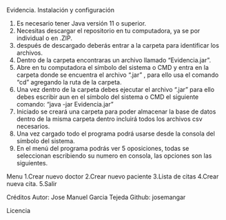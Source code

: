 Evidencia.
Instalación y configuración
1.	Es necesario tener Java versión 11 o superior.
2.	Necesitas descargar el repositorio en tu computadora, ya se por individual o en .ZIP.
3.	después de descargado deberás entrar a la carpeta para identificar los archivos.
4.	Dentro de la carpeta encontraras un archivo llamado “Evidencia.jar”.
5.	Abre en tu computadora el símbolo del sistema o CMD y entra en la carpeta donde se encuentra el archivo “.jar” , para ello usa el comando “cd” agregando la ruta de la carpeta.
6.	Una vez dentro de la carpeta debes ejecutar el archivo “.jar” para ello debes escribir aun en el símbolo del sistema o CMD el siguiente comando:  “java -jar Evidencia.jar”
7.	Iniciado se creará una carpeta para poder almacenar la base de datos dentro de la misma carpeta dentro incluirá todos los archivos csv necesarios.
8.	Una vez cargado todo el programa podrá usarse desde la consola del símbolo del sistema.
9.	En el menú del programa podrás ver 5 oposiciones, todas se seleccionan escribiendo su numero en consola, las opciones son las siguientes.

Menu 
1.Crear nuevo doctor
2.Crear nuevo paciente
3.Lista de citas 
4.Crear nueva cita.
5.Salir 



Créditos
Autor:  Jose Manuel Garcia Tejeda 
Github: josemangar





Licencia


